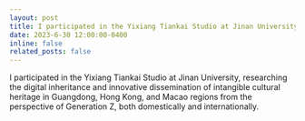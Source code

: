 ```yaml
---
layout: post
title: I participated in the Yixiang Tiankai Studio at Jinan University.
date: 2023-6-30 12:00:00-0400
inline: false
related_posts: false
---
```


I participated in the Yixiang Tiankai Studio at Jinan University, researching the digital inheritance and innovative dissemination of intangible cultural heritage in Guangdong, Hong Kong, and Macao regions from the perspective of Generation Z, both domestically and internationally.
